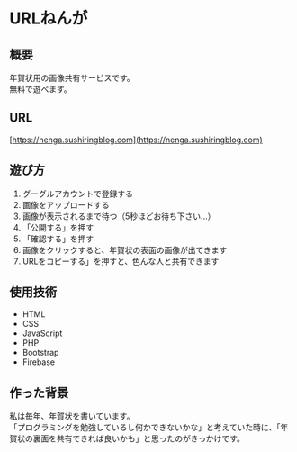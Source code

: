 # URLねんが
  
## 概要
年賀状用の画像共有サービスです。  
無料で遊べます。

## URL
[https://nenga.sushiringblog.com](https://nenga.sushiringblog.com)

## 遊び方
1. グーグルアカウントで登録する
2. 画像をアップロードする
3. 画像が表示されるまで待つ（5秒ほどお待ち下さい...）
4. 「公開する」を押す
5. 「確認する」を押す
6. 画像をクリックすると、年賀状の表面の画像が出てきます
7. URLをコピーする」を押すと、色んな人と共有できます

## 使用技術
- HTML
- CSS
- JavaScript
- PHP
- Bootstrap
- Firebase

## 作った背景
私は毎年、年賀状を書いています。  
「プログラミングを勉強しているし何かできないかな」と考えていた時に、「年賀状の裏面を共有できれば良いかも」と思ったのがきっかけです。
